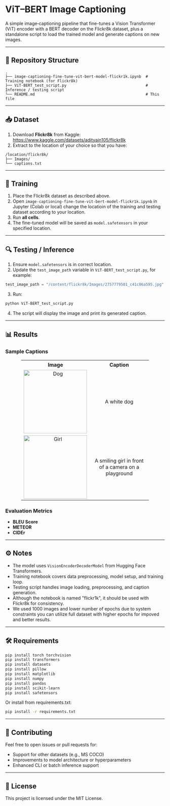 # ViT–BERT Image Captioning

A simple image‐captioning pipeline that fine-tunes a Vision Transformer (ViT) encoder with a BERT decoder on the Flickr8k dataset, plus a standalone script to load the trained model and generate captions on new images.

---

## 📁 Repository Structure

```
.
├── image-captioning-fine-tune-vit-bert-model-flickr1k.ipynb  # Training notebook (for Flickr8k)
├── ViT-BERT_test_script.py                                   # Inference / testing script
└── README.md                                                 # This file
```

---

## 📥 Dataset

1. Download **Flickr8k** from Kaggle:  
   https://www.kaggle.com/datasets/adityajn105/flickr8k  
2. Extract to the location of your choice so that you have:  

```
/location/flickr8k/
├── Images/
└── captions.txt
```

---

## 🚀 Training

1. Place the Flickr8k dataset as described above.  
2. Open `image-captioning-fine-tune-vit-bert-model-flickr1k.ipynb` in Jupyter (Colab or local) change the locatioin of the training and testing dataset according to your location.  
3. Run **all cells**.  
4. The fine-tuned model will be saved as `model.safetensors` in your specified location.

---

## 🔍 Testing / Inference

1. Ensure `model.safetensors` is in correct location.  
2. Update the `test_image_path` variable in `ViT-BERT_test_script.py`, for example:  

```python
test_image_path = "/content/flickr8k/Images/2757779501_c41c86a595.jpg"
```

3. Run:

```bash
python ViT-BERT_test_script.py
```

4. The script will display the image and print its generated caption.

---

## 📊 Results

### Sample Captions

<table style="width: 80%; margin: 0 auto; border-collapse: collapse; text-align: center;">
  <tr>
    <th>Image</th>
    <th>Caption</th>
  </tr>
  <tr>
    <td><img src="https://github.com/user-attachments/assets/54779ef1-c4dd-4d95-9916-69709470450c" alt="Dog" style="width: 200px; height: auto; display: block; margin: 0 auto;"></td>
    <td style="vertical-align: middle;">A white dog</td>
  </tr>
  <tr>
    <td><img src="https://github.com/user-attachments/assets/9a9adb84-faf1-4b4e-b78d-a0625ec05d90" alt="Girl" style="width: 200px; height: auto; display: block; margin: 0 auto;"></td>
    <td style="vertical-align: middle;">A smiling girl in front of a camera on a playground</td>
  </tr>
</table>


### Evaluation Metrics

* **BLEU Score**
* **METEOR**
* **CIDEr**

---

## ⚙️ Notes

* The model uses `VisionEncoderDecoderModel` from Hugging Face Transformers.
* Training notebook covers data preprocessing, model setup, and training loop.
* Testing script handles image loading, preprocessing, and caption generation.
* Although the notebook is named "flickr1k", it should be used with Flickr8k for consistency.
* We used 1000 images and lower number of epochs due to system constraints you can utilize full dataset with higher epochs for impoved and better results.

---

## 🛠️ Requirements

```bash
pip install torch torchvision
pip install transformers
pip install datasets
pip install pillow
pip install matplotlib
pip install numpy
pip install pandas
pip install scikit-learn
pip install safetensors
```

Or install from requirements.txt:

```bash
pip install -r requirements.txt
```

---

## 🤝 Contributing

Feel free to open issues or pull requests for:
* Support for other datasets (e.g., MS COCO)
* Improvements to model architecture or hyperparameters
* Enhanced CLI or batch inference support

---

## 📄 License

This project is licensed under the MIT License.
